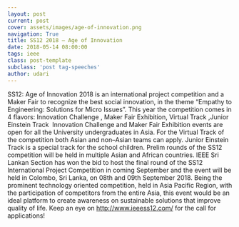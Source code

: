 ```yaml
---
layout: post
current: post
cover: assets/images/age-of-innovation.png
navigation: True
title: SS12 2018 – Age of Innovation
date: 2018-05-14 08:00:00
tags: ieee
class: post-template
subclass: 'post tag-speeches'
author: udari
---
```



SS12: Age of Innovation 2018 is an international project competition and a Maker Fair to recognize the best social innovation, in the theme “Empathy to Engineering: Solutions for Micro Issues”. This year the competition comes in 4 flavors: Innovation Challenge , Maker Fair Exhibition, Virtual Track ,Junior Einstein Track   Innovation Challenge and Maker Fair Exhibition events are open for all the University undergraduates in Asia. For the Virtual Track of the competition both Asian and non–Asian teams can apply. Junior Einstein Track is a special track for the school children. Prelim rounds of the SS12 competition will be held in multiple Asian and African countries. IEEE Sri Lankan Section has won the bid to host the final round of the SS12 International Project Competition in coming September and the event will be held in Colombo, Sri Lanka, on 08th and 09th September 2018. Being the prominent technology oriented competition, held in Asia Pacific Region, with the participation of competitors from the entire Asia, this event would be an ideal platform to create awareness on sustainable solutions that improve quality of life. Keep an eye on http://www.ieeess12.com/ for the call for applications!


